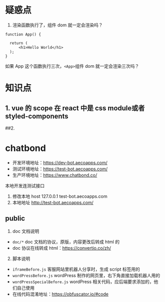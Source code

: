 # 疑惑点

1. 渲染函数执行了，组件 dom 就一定会渲染吗？

```
function App() {

  return (
      <h1>Hello World</h1>
  );
}

```

如果 App 这个函数执行三次，`<App>`组件 dom 就一定会渲染三次吗？

# 知识点

## 1. vue 的 scope 在 react 中是 css module或者styled-components
##2.

# chatbond

- 开发环境地址：https://dev-bot.aecoapps.com/
- 测试环境地址：https://test-bot.aecoapps.com/
- 生产环境地址：https://www.chatbond.co/

本地开发连测试接口

1. 修改本地 host 127.0.0.1 test-bot.aecoapps.com
2. 本地地址 http://test-bot.aecoapps.com/

## public

1. doc 文档说明

- `doc/*` doc 文档的协议，原版，内容更改后转成 html 的
- doc 协议在线转成 html：https://convertio.co/zh/

2. 脚本说明

- `iframeBefore.js` 客服网站里机器人分享时，生成 script 标签用的
- `wordPressBefore.js` wordPress 制作的网页里，右下角直接加载机器人用的
- `wordPressSpecialBefore.js` wordPress 相关代码，应后端要求添加的，他们自己使用
- 在线代码混淆地址：https://obfuscator.io/#code
